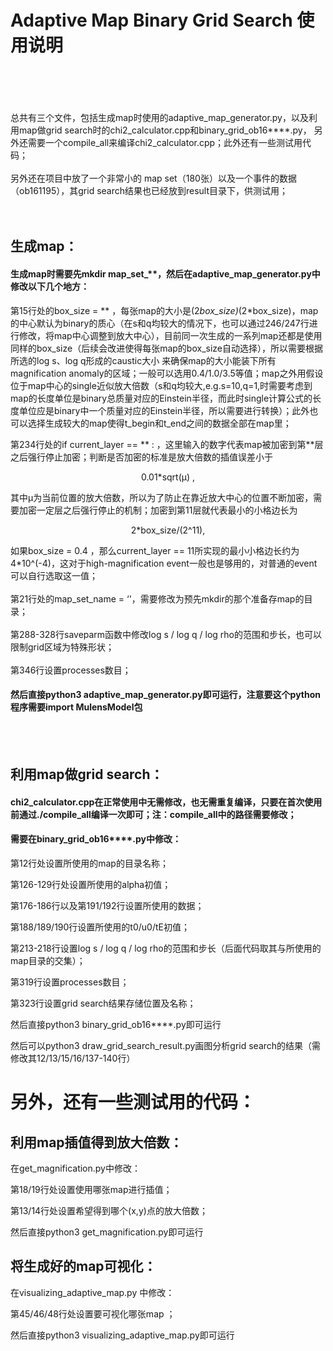 # Adaptive Map Binary Grid Search 使用说明
<br>
<br>
<br>
<br>
  总共有三个文件，包括生成map时使用的adaptive_map_generator.py，以及利用map做grid search时的chi2_calculator.cpp和binary_grid_ob16****.py，
另外还需要一个compile_all来编译chi2_calculator.cpp；此外还有一些测试用代码；
<br>
<br>
  另外还在项目中放了一个非常小的 map set（180张）以及一个事件的数据（ob161195），其grid search结果也已经放到result目录下，供测试用；
<br>
<br>
<br>

## 生成map：


#### 生成map时需要先mkdir map_set_**，然后在adaptive_map_generator.py中修改以下几个地方：


第15行处的box_size = ** ，每张map的大小是(2*box_size)*(2*box_size)，map的中心默认为binary的质心（在s和q均较大的情况下，也可以通过246/247行进行修改，将map中心调整到放大中心），目前同一次生成的一系列map还都是使用同样的box_size（后续会改进使得每张map的box_size自动选择），所以需要根据所选的log s、log q形成的caustic大小
来确保map的大小能装下所有magnification anomaly的区域；一般可以选用0.4/1.0/3.5等值；map之外用假设位于map中心的single近似放大倍数（s和q均较大,e.g.s=10,q=1,时需要考虑到map的长度单位是binary总质量对应的Einstein半径，而此时single计算公式的长度单位应是binary中一个质量对应的Einstein半径，所以需要进行转换）；此外也可以选择生成较大的map使得t_begin和t_end之间的数据全部在map里；
<br>

第234行处的if current_layer == ** : ，这里输入的数字代表map被加密到第**层之后强行停止加密；判断是否加密的标准是放大倍数的插值误差小于
<p align="center">
0.01*sqrt(μ) ,
</p> 
其中μ为当前位置的放大倍数，所以为了防止在靠近放大中心的位置不断加密，需要加密一定层之后强行停止的机制；加密到第11层就代表最小的小格边长为 
<p align="center">
2*box_size/(2^11),
</p> 
如果box_size = 0.4 ，那么current_layer == 11所实现的最小小格边长约为4*10^(-4)，这对于high-magnification event一般也是够用的，对普通的event可以自行选取这一值；
<br>
<br>
  第21行处的map_set_name = ‘'，需要修改为预先mkdir的那个准备存map的目录；
<br>
<br>
  第288-328行saveparm函数中修改log s / log q / log rho的范围和步长，也可以限制grid区域为特殊形状；
<br>
<br>
  第346行设置processes数目；
<br>

#### 然后直接python3 adaptive_map_generator.py即可运行，注意要这个python程序需要import MulensModel包

<br>
<br>

## 利用map做grid search：


#### chi2_calculator.cpp在正常使用中无需修改，也无需重复编译，只要在首次使用前通过./compile_all编译一次即可；注：compile_all中的路径需要修改；

#### 需要在binary_grid_ob16****.py中修改：
  
  第12行处设置所使用的map的目录名称；
  
  第126-129行处设置所使用的alpha初值；
  
  第176-186行以及第191/192行设置所使用的数据；
  
  第188/189/190行设置所使用的t0/u0/tE初值；
  
  第213-218行设置log s / log q / log rho的范围和步长（后面代码取其与所使用的map目录的交集）；
  
  第319行设置processes数目；
  
  第323行设置grid search结果存储位置及名称；

然后直接python3 binary_grid_ob16****.py即可运行

然后可以python3 draw_grid_search_result.py画图分析grid search的结果（需修改其12/13/15/16/137-140行）





# 另外，还有一些测试用的代码：



## 利用map插值得到放大倍数：

在get_magnification.py中修改：
  
  第18/19行处设置使用哪张map进行插值；

  第13/14行处设置希望得到哪个(x,y)点的放大倍数；

然后直接python3 get_magnification.py即可运行



## 将生成好的map可视化：

在visualizing_adaptive_map.py 中修改：
  
  第45/46/48行处设置要可视化哪张map ；

然后直接python3 visualizing_adaptive_map.py即可运行





